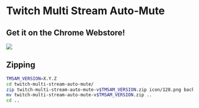 # Twitch Multi Stream Auto-Mute
## Get it on the Chrome Webstore!

[![](https://storage.googleapis.com/chrome-gcs-uploader.appspot.com/image/WlD8wC6g8khYWPJUsQceQkhXSlv1/tbyBjqi7Zu733AAKA5n4.png)](https://chrome.google.com/webstore/detail/twitch-multi-stream-auto/dnjockganjfnlkfengbekkkbplpfpold)

## Zipping

```bash
TMSAM_VERSION=X.Y.Z
cd twitch-multi-stream-auto-mute/
zip twitch-multi-stream-auto-mute-v$TMSAM_VERSION.zip icon/128.png background-script.js content-script.js manifest.json
mv twitch-multi-stream-auto-mute-v$TMSAM_VERSION.zip ..
cd ..
```
